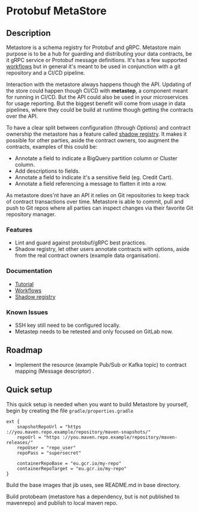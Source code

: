# Protobuf MetaStore

## Description

Metastore is a schema registry for Protobuf and gRPC. Metastore main purpose is 
to be a hub for guarding and distributing your data contracts, be it gRPC service
or Protobuf message definitions. It's has a few supported 
[workflows](docs/workflows.md) but in general it's meant to be used in conjunction 
with a git repository and a CI/CD pipeline.

Interaction with the metastore always happens though the API. Updating of the store
could happen though CI/CD with **metastep**, a component meant for running in CI/CD.
But the API could also be used in your microservices for usage reporting. But the 
biggest benefit will come from usage in data pipelines, where they could be build
at runtime though getting the contracts over the API.

To have a clear split between configuration (through *Options*) and contract ownership
the metastore has a feature called [shadow registry](docs/shadow.md). It makes it 
possible for other parties, aside the contract owners, too augment the contracts, 
examples of this could be:

- Annotate a field to indicate a BigQuery partition column or Cluster column.
- Add descriptions to fields.
- Annotate a field to indicate it's a sensitive field (eg. Credit Cart).
- Annotate a field referencing a message to flatten it into a row.

As metastore does'nt have an API it relies on Git repositories to keep track of
contract transactions over time. Metastore is able to commit, pull and push to
Git repos where all parties can inspect changes via their favorite Git repository
manager. 

### Features

- Lint and guard against protobuf/gRPC best practices.
- Shadow registry, let other users annotate contracts with options, aside from the 
real contract owners (example data organisation).

### Documentation

- [Tutorial](docs/tutorial.md)
- [Workflows](docs/workflows.md)
- [Shadow registry](docs/shadow.md)

### Known Issues

- SSH key still need to be configured locally.
- Metastep needs to be retested and only focused on GitLab now.

## Roadmap

- Implement the resource (example Pub/Sub or Kafka topic) to contract mapping
(Message descriptor) .

## Quick setup

This quick setup is needed when you want to build Metastore by yourself, begin by
creating the file `gradle/properties.gradle`

```
ext {
    snapshotRepoUrl = "https ://you.maven.repo.example/repository/maven-snapshots/"
    repoUrl = "https ://you.maven.repo.example/repository/maven-releases/"
    repoUser = "repo_user"
    repoPass = "supersecret"

    containerRepoBase = "eu.gcr.io/my-repo"
    containerRepoTarget = "eu.gcr.io/my-repo"
}
```

Build the base images that jib uses, see README.md in base directory.

Build protobeam (metastore has a dependency, but is not published to mavenrepo) and
publish to local maven repo.